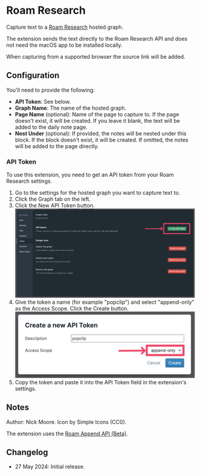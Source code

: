 # Roam Research

Capture text to a [Roam Research][home] hosted graph.

The extension sends the text directly to the Roam Research API and does not need the macOS app to be installed locally.

When capturing from a supported browser the source link will be added.

## Configuration

You'll need to provide the following:

- **API Token**: See below.
- **Graph Name**: The name of the hosted graph.
- **Page Name** (optional): Name of the page to capture to. If the page doesn't exist, it will be created. If you leave it blank, the text will be added to the daily note page.
- **Nest Under** (optional): If provided, the notes will be nested under this block. If the block doesn't exist, it will be created. If omitted, the notes will be added to the page directly.

### API Token

To use this extension, you need to get an API token from your Roam Research settings.

1. Go to the settings for the hosted graph you want to capture text to.
2. Click the Graph tab on the left.
3. Click the New API Token button.
   ![](_media/shot-token-1.png)
4. Give the token a name (for example "popclip") and select "append-only" as the Access Scope. Click the Create button. ![](_media/shot-token-2.png)
5. Copy the token and paste it into the API Token field in the extension's settings.

## Notes

Author: Nick Moore. Icon by Simple Icons (CC0).

The extension uses the [Roam Append API (Beta)][api].

[home]: https://roamresearch.com/
[api]: https://roamresearch.com/#/app/developer-documentation/page/eb8OVhaFC

## Changelog

- 27 May 2024: Initial release.
